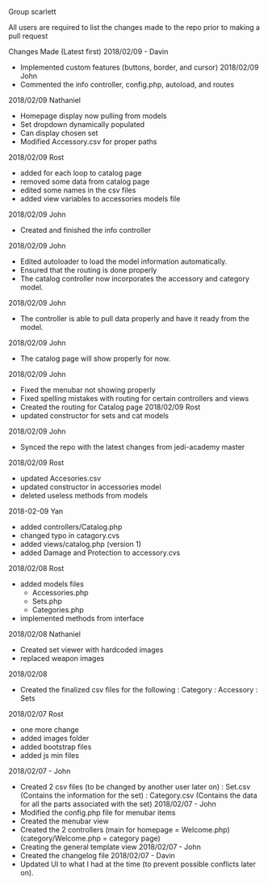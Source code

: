 Group scarlett

All users are required to list the changes made to the repo prior to making a pull request

Changes Made (Latest first)
2018/02/09 - Davin
- Implemented custom features (buttons, border, and cursor)
2018/02/09
John
- Commented the info controller,  config.php, autoload, and routes

2018/02/09
Nathaniel
- Homepage display now pulling from models
- Set dropdown dynamically populated
- Can display chosen set
- Modified Accessory.csv for proper paths

2018/02/09
Rost
- added for each loop to catalog page
- removed some data from catalog page
- edited some names in the csv files
- added view variables to accessories models file

2018/02/09
John
- Created and finished the info controller

2018/02/09
John
- Edited autoloader to load the model information automatically.
- Ensured that the routing is done properly
- The catalog controller now incorporates the accessory and category model.

2018/02/09
John
- The controller is able to pull data properly and have it ready from the model.

2018/02/09
John
- The catalog page will show properly for now.

2018/02/09
John
- Fixed the menubar not showing properly
- Fixed spelling mistakes with routing for certain controllers and views
- Created the routing for Catalog page
2018/02/09
Rost
- updated constructor for sets and cat models

2018/02/09
John
- Synced the repo with the latest changes from jedi-academy master


2018/02/09
Rost
- updated Accesories.csv
- updated constructor in accessories model
- deleted useless methods from models

2018-02-09
Yan
- added controllers/Catalog.php
- changed typo in catagory.cvs
- added views/catalog.php (version 1)
- added Damage and Protection to accessory.cvs


2018/02/08
Rost
- added models files
  - Accessories.php
  - Sets.php
  - Categories.php
- implemented methods from interface


2018/02/08
Nathaniel
- Created set viewer with hardcoded images
- replaced weapon images

2018/02/08
- Created the finalized csv files for the following
    : Category
    : Accessory
    : Sets

2018/02/07
Rost
- one more change
- added images folder
- added bootstrap files
- added js min files

2018/02/07 - John
- Created 2 csv files (to be changed by another user later on)
  : Set.csv (Contains the information for the set)
  : Category.csv (Contains the data for all the parts associated with the set)
2018/02/07 - John
- Modified the  config.php file for menubar items
- Created the menubar view
- Created the 2 controllers (main for homepage = Welcome.php)
  (category/Welcome.php = category page)
- Creating the general template view
2018/02/07 - John
- Created the changelog file
2018/02/07 - Davin
- Updated UI to what I had at the time (to prevent possible conflicts later on).
